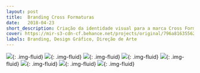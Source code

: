 ```yaml
---
layout: post
title:  Branding Cross Formaturas
date:   2018-04-23
short_description: Criação da identidade visual para a marca Cross Formaturas.
cover: https://mir-s3-cdn-cf.behance.net/projects/original/796a8163556219.Y3JvcCwxMjQ5LDk3Nyw5Miww.png
labels: Branding, Design Gráfico, Direção de Arte
---
```


![](https://mir-s3-cdn-cf.behance.net/project_modules/fs/6db87a63556219.5ab42ad2cffc2.png){: .img-fluid}
![](https://mir-s3-cdn-cf.behance.net/project_modules/fs/1a7bf363556219.5ab42ad2d04ab.jpg){: .img-fluid}
![](https://mir-s3-cdn-cf.behance.net/project_modules/fs/67b09f63556219.5ab42ad2cfd3c.jpg){: .img-fluid}
![](https://mir-s3-cdn-cf.behance.net/project_modules/fs/a38cbc63556219.5ab42ad2cf8b5.jpg){: .img-fluid}
![](https://mir-s3-cdn-cf.behance.net/project_modules/fs/a38cbc63556219.5ab42ad2cf8b5.jpg){: .img-fluid}
![](https://mir-s3-cdn-cf.behance.net/project_modules/fs/d1eb2863556219.5ab42ad2d0e64.jpg){: .img-fluid}
![](https://mir-s3-cdn-cf.behance.net/project_modules/fs/3fb59063556219.5ab54ae6a590c.jpg){: .img-fluid}
![](https://mir-s3-cdn-cf.behance.net/project_modules/fs/4bef6663556219.5ab54ae6a5fa9.png){: .img-fluid}



